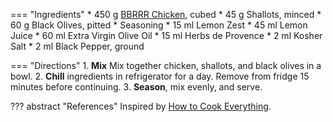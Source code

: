 === "Ingredients"
    * 450 g [BBRRR Chicken](../poultry/bbrrr-chicken.md), cubed
    * 45 g Shallots, minced
    * 60 g Black Olives, pitted
    * Seasoning
      * 15 ml Lemon Zest
      * 45 ml Lemon Juice
      * 60 ml Extra Virgin Olive Oil
      * 15 ml Herbs de Provence
      * 2 ml Kosher Salt
      * 2 ml Black Pepper, ground

=== "Directions"
    1. **Mix** Mix together chicken, shallots, and black olives in a bowl.
    2. **Chill** ingredients in refrigerator for a day. Remove from fridge 15 minutes before continuing.
    3. **Season**, mix evenly, and serve.

??? abstract "References"
    Inspired by [How to Cook Everything](https://smile.amazon.com/How-Cook-Everything-Recipes-Anniversary/dp/0764578650).

